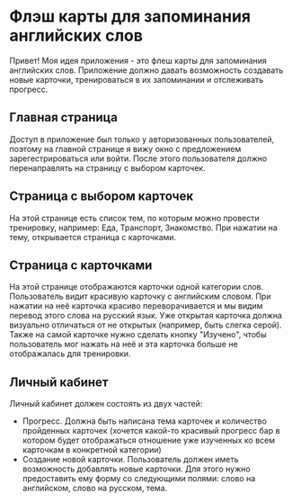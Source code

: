 # Флэш карты для запоминания английских слов

Привет! Моя идея приложения - это флеш карты для запоминания английских слов. Приложение должно давать возможность создавать новые карточки, тренироваться в их запоминании и отслеживать прогресс.

## Главная страница
Доступ в приложение был только у авторизованных пользователей, поэтому на главной странице я вижу окно с предложением зарегестрироваться или войти. После этого пользователя должно перенаправлять на страницу с выбором карточек.

## Страница с выбором карточек
На этой странице есть список тем, по которым можно провести тренировку, например: Еда, Транспорт, Знакомство. При нажатии на тему, открывается страница с карточками.

## Страница с карточками
На этой странице отображаются карточки одной категории слов. Пользователь видит красивую карточку с английским словом. При нажатии на неё карточка красиво переворачивается и мы видим перевод этого слова на русский язык. Уже открытая карточка должна визуально отличаться от не открытых (например, быть слегка серой). Также на самой карточке нужно сделать кнопку "Изучено", чтобы пользователь мог нажать на неё и эта карточка больше не отображалась для тренировки.

## Личный кабинет
Личный кабинет должен состоять из двух частей:
- Прогресс. Должна быть написана тема карточек и количество пройденных карточек (хочется какой-то красивый прогресс бар в котором будет отображаться отношение уже изученных ко всем карточкам в конкретной категории)
- Создание новой карточки. Пользователь должен иметь возможность добавлять новые карточки. Для этого нужно предоставить ему форму со следующими полями: слово на английском, слово на русском, тема.
